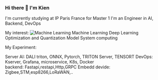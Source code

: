 ### Hi there 👋 I'm Kien 
I'm currently studying at IP Paris France for Master 1 I'm an Engineer in AI, Backend, DevOps  

My interest: 
![Machine Learning]([https://github.com/KienVNFR/classe/blob/main/4616709.png])
Machine Learning
Deep Learning
Optimization and Quantization Model 
System computing 

My Experiment: 

Server AI: 
DALI triton, ONNX, Pytorch, TRITON Server, TENSORT 
DevOps: 
Kserver, Grafana, microservice, K8s, Docker   
backend: 
Fastapi,restapi,Http,GRPC 
Embedd devide: 
Zigbee,STM,esp8266,LoRaWAN,.. 




<!--
**KienVNFR/KienVNFR** is a ✨ _special_ ✨ repository because its `README.md` (this file) appears on your GitHub profile.

Here are some ideas to get you started:

- 🔭 I’m currently working on ...
- 🌱 I’m currently learning ...
- 👯 I’m looking to collaborate on ...
- 🤔 I’m looking for help with ...
- 💬 Ask me about ...
- 📫 How to reach me: ...
- 😄 Pronouns: ...
- ⚡ Fun fact: ...
-->
